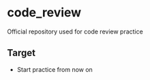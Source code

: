 # code_review
Official repository used for code review practice

## Target
* Start practice from now on
